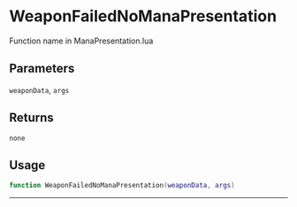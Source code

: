 # WeaponFailedNoManaPresentation
Function name in ManaPresentation.lua
## Parameters
`weaponData`, `args`
## Returns
`none`
## Usage
```lua
function WeaponFailedNoManaPresentation(weaponData, args)
```
---
